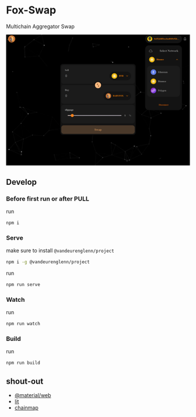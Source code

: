 # Fox-Swap

Multichain Aggregator Swap

![hero image](./hero.png 'hero')

## Develop

### Before first run or after PULL

run

```sh
npm i
```

### Serve

make sure to install `@vandeurenglenn/project`

```sh
npm i -g @vandeurenglenn/project
```

run

```sh
npm run serve
```

### Watch

run

```sh
npm run watch
```

### Build

run

```sh
npm run build
```

## shout-out

- [@material/web](https://github.com/material-components/material-web)
- [lit](https://lit.dev)
- [chainmap](https://github.com/CryptoKass/chainmap)
